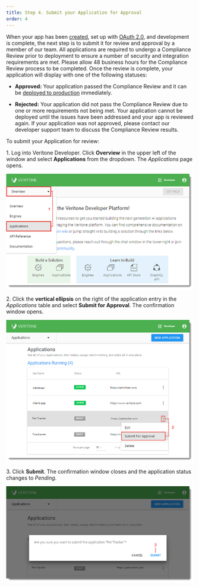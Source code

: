 ```yaml
---
title: Step 4. Submit your Application for Approval
order: 4
---
```


When your app has been [created](../step-1/), set up with [OAuth 2.0](OAuth/), and development is complete, the next step is to submit it for review and approval by a member of our team. All applications are required to undergo a Compliance Review prior to deployment to ensure a number of security and integration requirements are met. Please allow 48 business hours for the Compliance Review process to be completed. Once the review is complete, your application will display with one of the following statuses:

* **Approved:** Your application passed the Compliance Review and it can be [deployed to production](../step-5/) immediately.

* **Rejected:** Your application did not pass the Compliance Review due to one or more requirements not being met. Your application cannot be deployed until the issues have been addressed and your app is reviewed again. If your application was not approved, please contact our developer support team to discuss the Compliance Review results.    

To submit your Application for review:

1\. Log into Veritone Developer. Click **Overview** in the upper left of the window and select **Applications** from the dropdown. The _Applications_ page opens.

![](VDA-Create-Application-1.png)

2\. Click the **vertical ellipsis** on the right of the application entry in the _Applications_ table and select **Submit for Approval**. The confirmation window opens.

![](VDA-Submit-an-Application-2.png)

3\. Click **Submit**. The confirmation window closes and the application status changes to _Pending_.

![](VDA-Submit-an-Application.png)
